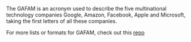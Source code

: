 The GAFAM is an acronym used to describe the five multinational technology companies Google, Amazon, Facebook, Apple and Microsoft, taking the first letters of all these companies.

For more lists or formats for GAFAM, check out this [repo](https://github.com/nickspaargaren/no-google)
